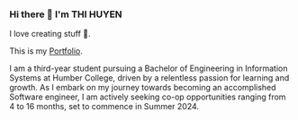 ### Hi there 👋 I'm THI HUYEN

I love creating stuff 💓.

This is my [Portfolio](https://hoanghuyen2k3.github.io/Porfolio/).

I am a third-year student pursuing a Bachelor of Engineering in Information Systems at Humber College, driven by a relentless passion for learning and growth. As I embark on my journey towards becoming an accomplished Software engineer, I am actively seeking co-op opportunities ranging from 4 to 16 months, set to commence in Summer 2024.
<!--
**Hoanghuyen2k3/Hoanghuyen2k3** is a ✨ _special_ ✨ repository because its `README.md` (this file) appears on your GitHub profile.

Here are some ideas to get you started:

- 🔭 I’m currently working on ...
- 🌱 I’m currently learning ...
- 👯 I’m looking to collaborate on ...
- 🤔 I’m looking for help with ...
- 💬 Ask me about ...
- 📫 How to reach me: ...
- 😄 Pronouns: ...
- ⚡ Fun fact: ...
-->
